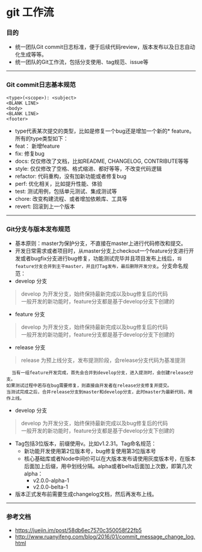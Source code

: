 # git 工作流
### 目的
* 统一团队Git commit日志标准，便于后续代码review，版本发布以及日志自动化生成等等。
* 统一团队的Git工作流，包括分支使用、tag规范、issue等
---
### Git commit日志基本规范
```
<type>(<scope>): <subject>
<BLANK LINE>
<body>
<BLANK LINE>
<footer>
```
* type代表某次提交的类型，比如是修复一个bug还是增加一个新的* feature。所有的type类型如下：
* feat： 新增feature
* fix: 修复bug
* docs: 仅仅修改了文档，比如README, CHANGELOG, CONTRIBUTE等等
* style: 仅仅修改了空格、格式缩进、都好等等，不改变代码逻辑
* refactor: 代码重构，没有加新功能或者修复bug
* perf: 优化相关，比如提升性能、体验
* test: 测试用例，包括单元测试、集成测试等
* chore: 改变构建流程、或者增加依赖库、工具等
* revert: 回滚到上一个版本
---
### Git分支与版本发布规范
* 基本原则：master为保护分支，不直接在master上进行代码修改和提交。
* 开发日常需求或者项目时，从master分支上checkout一个feature分支进行开发或者bugfix分支进行bug修复，功能测试完毕并且项目发布上线后，`将feature分支合并到主干master，并且打Tag发布，最后删除开发分支`。分支命名规范：
* develop 分支
> develop 为开发分支，始终保持最新完成以及bug修复后的代码  
> 一般开发的新功能时，feature分支都是基于develop分支下创建的
* feature 分支
> develop 为开发分支，始终保持最新完成以及bug修复后的代码  
> 一般开发的新功能时，feature分支都是基于develop分支下创建的
* release 分支
> release 为预上线分支，发布提测阶段，会release分支代码为基准提测
```
  当有一组feature开发完成，首先会合并到develop分支，进入提测时，会创建release分支。
如果测试过程中若存在bug需要修复，则直接由开发者在release分支修复并提交。
当测试完成之后，合并release分支到master和develop分支，此时master为最新代码，用作上线。
```
* develop 分支
> develop 为开发分支，始终保持最新完成以及bug修复后的代码  
> 一般开发的新功能时，feature分支都是基于develop分支下创建的


* Tag包括3位版本，前缀使用v。比如v1.2.31。Tag命名规范：
  * 新功能开发使用第2位版本号，bug修复使用第3位版本号
  * 核心基础库或者Node中间价可以在大版本发布请使用灰度版本号，在版本后面加上后缀，用中划线分隔。alpha或者belta后面加上次数，即第几次alpha：
    * v2.0.0-alpha-1 
    * v2.0.0-belta-1
* 版本正式发布前需要生成changelog文档，然后再发布上线。




---
### 参考文档
* https://juejin.im/post/58db6ec7570c350058f22fb5
* http://www.ruanyifeng.com/blog/2016/01/commit_message_change_log.html
